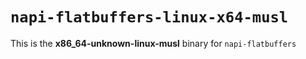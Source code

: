 # `napi-flatbuffers-linux-x64-musl`

This is the **x86_64-unknown-linux-musl** binary for `napi-flatbuffers`
